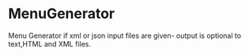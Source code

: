 # MenuGenerator
Menu Generator if xml or json input files are given- output is optional to text,HTML and XML files. 
